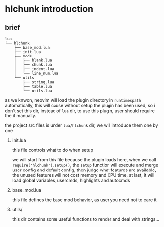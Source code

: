 # hlchunk introduction

## brief

```
lua
└── hlchunk
    ├── base_mod.lua
    ├── init.lua
    ├── mods
    │   ├── blank.lua
    │   ├── chunk.lua
    │   ├── indent.lua
    │   └── line_num.lua
    └── utils
        ├── string.lua
        ├── table.lua
        └── utils.lua
```

as we knwon, neovim will load the plugin directory in `runtimespath` automatically, this will cause without setup the plugin has been used, so i don't set this dir, instead of `lua` dir, to use this plugin, user should require the it manually.

the project src files is under `lua/hlchunk` dir, we will introduce them one by one

1. init.lua

   this file controls what to do when setup

   we will start from this file because the plugin loads here, when we call `require('hlchunk').setup()`, the `setup` function will execute and merge user config and default config, then judge what features are available, the unused features will not cost memory and CPU time, at last, it will load global variables, usercmds, highlights and autocmds

2. base_mod.lua

   this file defines the base mod behavior, as user you need not to care it

3. utils/

   this dir contains some useful functions to render and deal with strings...
